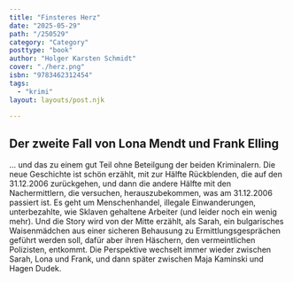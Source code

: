 ```yaml
---
title: "Finsteres Herz"
date: "2025-05-29"
path: "/250529"
category: "Category"
posttype: "book"
author: "Holger Karsten Schmidt"
cover: "./herz.png"
isbn: "9783462312454"
tags:
  - "krimi"
layout: layouts/post.njk

---
```

## Der zweite Fall von Lona Mendt und Frank Elling

... und das zu einem gut Teil ohne Beteilgung der beiden Kriminalern. Die neue Geschichte ist schön erzählt, mit zur Hälfte Rückblenden, die auf den 31.12.2006 zurückgehen, und dann die andere Hälfte mit den Nachermittlern, die versuchen, herauszubekommen, was am 31.12.2006 passiert ist. Es geht um Menschenhandel, illegale Einwanderungen, unterbezahlte, wie Sklaven gehaltene Arbeiter (und leider noch ein wenig mehr). Und die Story wird von der Mitte erzählt, als Sarah, ein bulgarisches Waisenmädchen aus einer sicheren Behausung zu Ermittlungsgesprächen geführt werden soll, dafür aber ihren Häschern, den vermeintlichen Polizisten, entkommt. Die Perspektive wechselt immer wieder zwischen Sarah, Lona und Frank, und dann später zwischen Maja Kaminski und Hagen Dudek.
